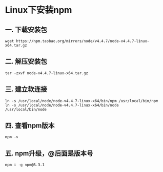 # Linux下安装npm

## 一. 下载安装包
```shell
wget https://npm.taobao.org/mirrors/node/v4.4.7/node-v4.4.7-linux-x64.tar.gz
```

## 二. 解压安装包
```shell
tar -zxvf node-v4.4.7-linux-x64.tar.gz
```

## 三. 建立软连接
```shell
ln -s /usr/local/node/node-v4.4.7-linux-x64/bin/npm /usr/local/bin/npm
ln -s /usr/local/node/node-v4.4.7-linux-x64/bin/node /usr/local/bin/node
```

## 四. 查看npm版本
```shell
npm -v
```

## 五. npm升级，@后面是版本号
```shell
npm i -g npm@3.3.1
```

<comment/>